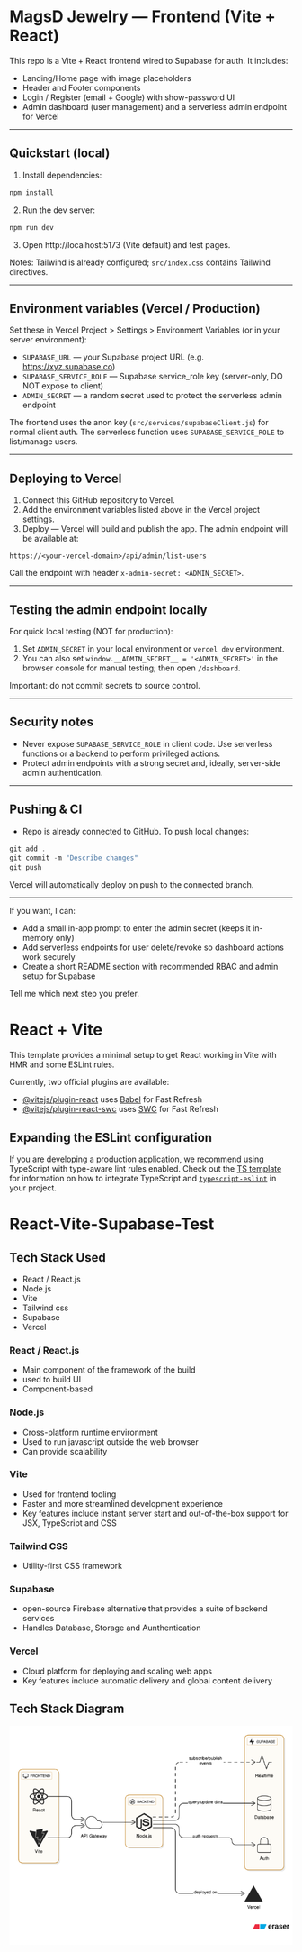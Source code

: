 # MagsD Jewelry — Frontend (Vite + React)

This repo is a Vite + React frontend wired to Supabase for auth. It includes:

- Landing/Home page with image placeholders
- Header and Footer components
- Login / Register (email + Google) with show-password UI
- Admin dashboard (user management) and a serverless admin endpoint for Vercel

---

## Quickstart (local)

1. Install dependencies:

```powershell
npm install
```

2. Run the dev server:

```powershell
npm run dev
```

3. Open http://localhost:5173 (Vite default) and test pages.

Notes: Tailwind is already configured; `src/index.css` contains Tailwind directives.

---

## Environment variables (Vercel / Production)

Set these in Vercel Project > Settings > Environment Variables (or in your server environment):

- `SUPABASE_URL` — your Supabase project URL (e.g. https://xyz.supabase.co)
- `SUPABASE_SERVICE_ROLE` — Supabase service_role key (server-only, DO NOT expose to client)
- `ADMIN_SECRET` — a random secret used to protect the serverless admin endpoint

The frontend uses the anon key (`src/services/supabaseClient.js`) for normal client auth. The serverless function uses `SUPABASE_SERVICE_ROLE` to list/manage users.

---

## Deploying to Vercel

1. Connect this GitHub repository to Vercel.
2. Add the environment variables listed above in the Vercel project settings.
3. Deploy — Vercel will build and publish the app. The admin endpoint will be available at:

```
https://<your-vercel-domain>/api/admin/list-users
```

Call the endpoint with header `x-admin-secret: <ADMIN_SECRET>`.

---

## Testing the admin endpoint locally

For quick local testing (NOT for production):

1. Set `ADMIN_SECRET` in your local environment or `vercel dev` environment.
2. You can also set `window.__ADMIN_SECRET__ = '<ADMIN_SECRET>'` in the browser console for manual testing; then open `/dashboard`.

Important: do not commit secrets to source control.

---

## Security notes

- Never expose `SUPABASE_SERVICE_ROLE` in client code. Use serverless functions or a backend to perform privileged actions.
- Protect admin endpoints with a strong secret and, ideally, server-side admin authentication.

---

## Pushing & CI

- Repo is already connected to GitHub. To push local changes:

```powershell
git add .
git commit -m "Describe changes"
git push
```

Vercel will automatically deploy on push to the connected branch.

---

If you want, I can:
- Add a small in-app prompt to enter the admin secret (keeps it in-memory only)
- Add serverless endpoints for user delete/revoke so dashboard actions work securely
- Create a short README section with recommended RBAC and admin setup for Supabase

Tell me which next step you prefer.
# React + Vite

This template provides a minimal setup to get React working in Vite with HMR and some ESLint rules.

Currently, two official plugins are available:

- [@vitejs/plugin-react](https://github.com/vitejs/vite-plugin-react/blob/main/packages/plugin-react) uses [Babel](https://babeljs.io/) for Fast Refresh
- [@vitejs/plugin-react-swc](https://github.com/vitejs/vite-plugin-react/blob/main/packages/plugin-react-swc) uses [SWC](https://swc.rs/) for Fast Refresh

## Expanding the ESLint configuration

If you are developing a production application, we recommend using TypeScript with type-aware lint rules enabled. Check out the [TS template](https://github.com/vitejs/vite/tree/main/packages/create-vite/template-react-ts) for information on how to integrate TypeScript and [`typescript-eslint`](https://typescript-eslint.io) in your project.
# React-Vite-Supabase-Test


## Tech Stack Used
- React / React.js
- Node.js
- Vite
- Tailwind css 
- Supabase
- Vercel

### React / React.js
- Main component of the framework of the build
- used to build UI
- Component-based 

### Node.js
- Cross-platform runtime environment
- Used to run javascript outside the web browser
- Can provide scalability 

### Vite
- Used for frontend tooling
- Faster and more streamlined development experience
- Key features include instant server start and out-of-the-box support for JSX, TypeScript and CSS

### Tailwind CSS
- Utility-first CSS framework

### Supabase
- open-source Firebase alternative that provides a suite of backend services
- Handles Database, Storage and Aunthentication

### Vercel
- Cloud platform for deploying and scaling web apps
- Key features include automatic delivery and global content delivery


## Tech Stack Diagram
![alt text](src/diagram-export-8-7-2025-11_33_14-AM.png "Diagram")
